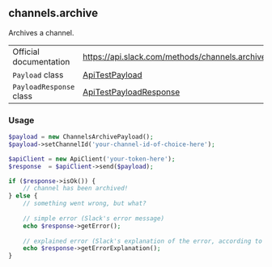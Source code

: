 ## channels.archive

Archives a channel.

| | |
|-------------------------|----------------------------------------------------------------------------------------------------------------------|
| Official documentation  | https://api.slack.com/methods/channels.archive                                                                       |
| `Payload` class         | [ApiTestPayload](https://github.com/cleentfaar/slack/blob/master/Payload/ChannelsArchivePayload.php)                 |
| `PayloadResponse` class | [ApiTestPayloadResponse](https://github.com/cleentfaar/slack/blob/master/Payload/ChannelsArchivePayloadResponse.php) |


### Usage

```php
$payload = new ChannelsArchivePayload();
$payload->setChannelId('your-channel-id-of-choice-here');

$apiClient = new ApiClient('your-token-here');
$response  = $apiClient->send($payload);

if ($response->isOk()) {
    // channel has been archived!
} else {
    // something went wrong, but what?
    
    // simple error (Slack's error message)
    echo $response->getError();
    
    // explained error (Slack's explanation of the error, according to the documentation)
    echo $response->getErrorExplanation();
}
```
